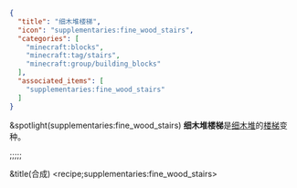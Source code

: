 ```json
{
  "title": "细木堆楼梯",
  "icon": "supplementaries:fine_wood_stairs",
  "categories": [
    "minecraft:blocks",
    "minecraft:tag/stairs",
    "minecraft:group/building_blocks"
  ],
  "associated_items": [
    "supplementaries:fine_wood_stairs"
  ]
}
```

&spotlight(supplementaries:fine_wood_stairs)
**细木堆楼梯**是[细木堆](^supplementaries:fine_wood)的[楼梯](^minecraft:tag/stairs)变种。

;;;;;

&title(合成)
<recipe;supplementaries:fine_wood_stairs>
